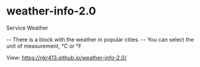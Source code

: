 # weather-info-2.0
Service Weather

-- There is a block with the weather in popular cities.
-- You can select the unit of measurement, °C or °F

View: https://nkr413.github.io/weather-info-2.0/
